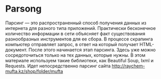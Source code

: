# Parsong
Парсинг — это распространенный способ получения данных из интернета для разного типа приложений. Практически бесконечное количество информации в сети объясняет факт существования разнообразных инструментов для ее сбора. В процессе скрапинга компьютер отправляет запрос, в ответ на который получает HTML-документ. После этого начинается этап парсинга. Здесь уже можно сосредоточиться только на тех данных, которые нужны. В этом материале используем такие библиотеки, как Beautiful Soup, Ixml и Requests. Идет непосредственно парсинг сайта http://raychem-mufta.kz/shop/folder/mufta
